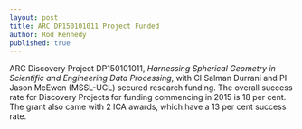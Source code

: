 ```yaml
---
layout: post
title: ARC DP150101011 Project Funded
author: Rod Kennedy
published: true
---
```


ARC Discovery Project DP150101011, *Harnessing Spherical Geometry in Scientific and Engineering Data Processing*, with CI Salman Durrani and PI Jason McEwen (MSSL-UCL) secured research funding. The overall success rate for Discovery Projects for funding commencing in 2015 is 18 per cent.  The grant also came with 2 ICA awards, which have a 13 per cent success rate.
